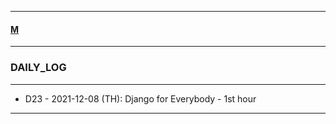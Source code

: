 
---

#### [M](https://github.com/ttltrk/TTT/blob/master/menu.md)

---

### DAILY_LOG

---

- D23 - 2021-12-08 (TH): Django for Everybody - 1st hour

---

